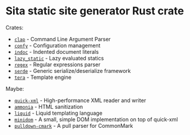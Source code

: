 # Sita static site generator Rust crate

Crates:

* [`clap`](https://crates.io/crates/clap) - Command Line Argument Parser
* [`confy`](https://crates.io/crates/confy) - Configuration management
* [`indoc`](https://crates.io/crates/indoc) - Indented document literals
* [`lazy_static`](https://crates.io/crates/lazy_static) - Lazy evaluated statics
* [`regex`](https://crates.io/crates/regex) - Regular expressions parser
* [`serde`](https://crates.io/crates/serde) - Generic serialize/deserialize framework
* [`tera`](https://crates.io/crates/tera) - Template engine

Maybe:

* [`quick-xml`](https://crates.io/crates/quick-xml) - High-performance XML reader and writer
* [`ammonia`](https://crates.io/crates/ammonia) - HTML sanitization
* [`liquid`](https://crates.io/crates/liquid) - Liquid templating language
* [`minidom`](https://crates.io/crates/minidom) - A small, simple DOM implementation on top of quick-xml
* [`pulldown-cmark`](https://crates.io/crates/pulldown-cmark) - A pull parser for CommonMark
